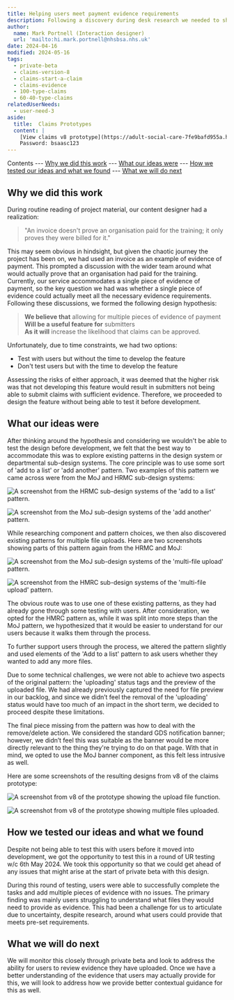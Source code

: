 ```yaml
---
title: Helping users meet payment evidence requirements
description: Following a discovery during desk research we needed to shift to accommodate multiple pieces of payment evidence. 
author:
  name: Mark Portnell (Interaction designer)
  url: 'mailto:hi.mark.portnell@nhsbsa.nhs.uk'
date: 2024-04-16
modified: 2024-05-16
tags:
  - private-beta
  - claims-version-8
  - claims-start-a-claim
  - claims-evidence
  - 100-type-claims
  - 60-40-type-claims
relatedUserNeeds:
  - user-need-3
aside:
  title:  Claims Prototypes
  content: |
    [View claims v8 prototype](https://adult-social-care-7fe9bafd955a.herokuapp.com/claims/prototypes/design/v8/) 
    Password: bsaasc123
---
```


Contents
--- [Why we did this work](#why-we-did-this-work)
--- [What our ideas were](#what-our-ideas-were)
--- [How we tested our ideas and what we found](#how-we-tested-our-ideas-and-what-we-found)
--- [What we will do next](#what-we-will-do-next)

## Why we did this work

During routine reading of project material, our content designer had a realization:

> "An invoice doesn't prove an organisation paid for the training; it only proves they were billed for it."

This may seem obvious in hindsight, but given the chaotic journey the project has been on, we had used an invoice as an example of evidence of payment. This prompted a discussion with the wider team around what would actually prove that an organisation had paid for the training. Currently, our service accommodates a single piece of evidence of payment, so the key question we had was whether a single piece of evidence could actually meet all the necessary evidence requirements. Following these discussions, we formed the following design hypothesis:

> **We believe that** allowing for multiple pieces of evidence of payment  
> **Will be a useful feature for** submitters  
> **As it will** increase the likelihood that claims can be approved.

Unfortunately, due to time constraints, we had two options:  
- Test with users but without the time to develop the feature  
- Don't test users but with the time to develop the feature

Assessing the risks of either approach, it was deemed that the higher risk was that not developing this feature would result in submitters not being able to submit claims with sufficient evidence. Therefore, we proceeded to design the feature without being able to test it before development.

## What our ideas were

After thinking around the hypothesis and considering we wouldn't be able to test the design before development, we felt that the best way to accommodate this was to explore existing patterns in the design system or departmental sub-design systems. The core principle was to use some sort of 'add to a list' or 'add another' pattern. Two examples of this pattern we came across were from the MoJ and HRMC sub-design systems:

![A screenshot from the HRMC sub-design systems of the 'add to a list' pattern.](hrmc-add-another.png "HRMC 'Add to a list' pattern")

![A screenshot from the MoJ sub-design systems of the 'add another' pattern.](moj-add-another.png "MoJ 'Add another' pattern")

While researching component and pattern choices, we then also discovered existing patterns for multiple file uploads. Here are two screenshots showing parts of this pattern again from the HRMC and MoJ:

![A screenshot from the MoJ sub-design systems of the 'multi-file upload' pattern.](moj-multi-file.png "MoJ 'Multi file upload' pattern")

![A screenshot from the HMRC sub-design systems of the 'multi-file upload' pattern.](hmrc-multi-file.png "HMRC 'Multi file upload' pattern")

The obvious route was to use one of these existing patterns, as they had already gone through some testing with users. After consideration, we opted for the HMRC pattern as, while it was split into more steps than the MoJ pattern, we hypothesized that it would be easier to understand for our users because it walks them through the process.

To further support users through the process, we altered the pattern slightly and used elements of the 'Add to a list' pattern to ask users whether they wanted to add any more files.

Due to some technical challenges, we were not able to achieve two aspects of the original pattern: the 'uploading' status tags and the preview of the uploaded file. We had already previously captured the need for file preview in our backlog, and since we didn’t feel the removal of the 'uploading' status would have too much of an impact in the short term, we decided to proceed despite these limitations.

The final piece missing from the pattern was how to deal with the remove/delete action. We considered the standard GDS notification banner; however, we didn’t feel this was suitable as the banner would be more directly relevant to the thing they're trying to do on that page. With that in mind, we opted to use the MoJ banner component, as this felt less intrusive as well.

Here are some screenshots of the resulting designs from v8 of the claims prototype:

![A screenshot from v8 of the prototype showing the upload file function.](add-evidence.png "Upload file")

![A screenshot from v8 of the prototype showing multiple files uploaded.](add-evidence-multi.png "Multiple evidence of payment files")

## How we tested our ideas and what we found

Despite not being able to test this with users before it moved into development, we got the opportunity to test this in a round of UR testing w/c 6th May 2024. We took this opportunity so that we could get ahead of any issues that might arise at the start of private beta with this design.

During this round of testing, users were able to successfully complete the tasks and add multiple pieces of evidence with no issues. The primary finding was mainly users struggling to understand what files they would need to provide as evidence. This had been a challenge for us to articulate due to uncertainty, despite research, around what users could provide that meets pre-set requirements.

## What we will do next

We will monitor this closely through private beta and look to address the ability for users to review evidence they have uploaded. Once we have a better understanding of the evidence that users may actually provide for this, we will look to address how we provide better contextual guidance for this as well.